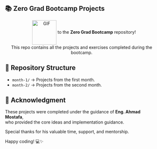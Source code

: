 ## 📚 Zero Grad Bootcamp Projects 

<p style="text-align: center;">
  <img src="https://i.gifer.com/HoUt.gif" alt="GIF" width="80" style="vertical-align: middle; margin-left: 15px;" />
  to the <strong>Zero Grad Bootcamp</strong> repository!<br>
  This repo contains all the projects and exercises completed during the bootcamp.
</p>

## 📂 Repository Structure
- `month-1/` → Projects from the first month.
- `month-2/` → Projects from the second month.

## 📜 Acknowledgment
These projects were completed under the guidance of **Eng. Ahmad Mostafa**,  
who provided the core ideas and implementation guidance.

Special thanks for his valuable time, support, and mentorship.
 
Happy coding! 💻✨
